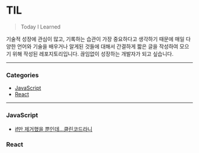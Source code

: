 # TIL

> Today I Learned

기술적 성장에 관심이 많고, 기록하는 습관이 가장 중요하다고 생각하기 때문에 매일 다양한 언어와 기술을 배우거나 알게된 것들에 대해서 간결하게 짧은 글을 작성하여 모으기 위해 작성된 레포지토리입니다. 끊임없이 성장하는 개발자가 되고 싶습니다.

---

### Categories

* [JavaScript](#javascript)
* [React](#react)

---
### JavaScript
* [if만 제거했을 뿐인데...클린코드라니]()

### React
